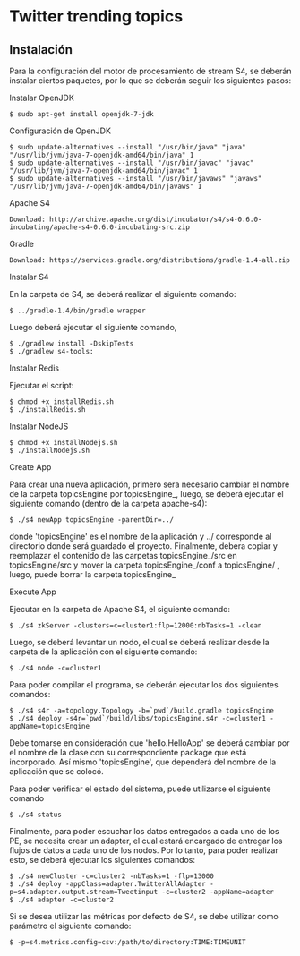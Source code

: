 # Twitter trending topics

Instalación
---
Para la configuración del motor de procesamiento de stream S4, se deberán instalar ciertos paquetes, por lo que se deberán seguir los siguientes pasos:

Instalar OpenJDK

	$ sudo apt-get install openjdk-7-jdk

Configuración de OpenJDK

	$ sudo update-alternatives --install "/usr/bin/java" "java" "/usr/lib/jvm/java-7-openjdk-amd64/bin/java" 1
	$ sudo update-alternatives --install "/usr/bin/javac" "javac" "/usr/lib/jvm/java-7-openjdk-amd64/bin/javac" 1
	$ sudo update-alternatives --install "/usr/bin/javaws" "javaws" "/usr/lib/jvm/java-7-openjdk-amd64/bin/javaws" 1

Apache S4

	Download: http://archive.apache.org/dist/incubator/s4/s4-0.6.0-incubating/apache-s4-0.6.0-incubating-src.zip

Gradle

	Download: https://services.gradle.org/distributions/gradle-1.4-all.zip

Instalar S4

En la carpeta de S4, se deberá realizar el siguiente comando:

	$ ../gradle-1.4/bin/gradle wrapper

Luego deberá ejecutar el siguiente comando,

	$ ./gradlew install -DskipTests
	$ ./gradlew s4-tools:

Instalar Redis

Ejecutar el script:

	$ chmod +x installRedis.sh
	$ ./installRedis.sh

Instalar NodeJS

	$ chmod +x installNodejs.sh
	$ ./installNodejs.sh


Create App

Para crear una nueva aplicación, primero sera necesario cambiar el nombre de la carpeta topicsEngine por topicsEngine_, luego, se deberá ejecutar el siguiente comando (dentro de la carpeta apache-s4):

	$ ./s4 newApp topicsEngine -parentDir=../

donde 'topicsEngine' es el nombre de la aplicación y ../ corresponde al directorio donde será guardado el proyecto. Finalmente, debera copiar y reemplazar el contenido de las carpetas topicsEngine_/src en topicsEngine/src y mover la carpeta topicsEngine_/conf a topicsEngine/ , luego, puede borrar la carpeta topicsEngine_


Execute App

Ejecutar en la carpeta de Apache S4, el siguiente comando:

	$ ./s4 zkServer -clusters=c=cluster1:flp=12000:nbTasks=1 -clean

Luego, se deberá levantar un nodo, el cual se deberá realizar desde la carpeta de la aplicación con el siguiente comando:

	$ ./s4 node -c=cluster1

Para poder compilar el programa, se deberán ejecutar los dos siguientes comandos:

	$ ./s4 s4r -a=topology.Topology -b=`pwd`/build.gradle topicsEngine
	$ ./s4 deploy -s4r=`pwd`/build/libs/topicsEngine.s4r -c=cluster1 -appName=topicsEngine

Debe tomarse en consideración que 'hello.HelloApp' se deberá cambiar por el nombre de la clase con su correspondiente package que está incorporado. Así mismo 'topicsEngine', que dependerá del nombre de la aplicación que se colocó.

Para poder verificar el estado del sistema, puede utilizarse el siguiente comando

	$ ./s4 status

Finalmente, para poder escuchar los datos entregados a cada uno de los PE, se necesita crear un adapter, el cual estará encargado de entregar los flujos de datos a cada uno de los nodos. Por lo tanto, para poder realizar esto, se deberá ejecutar los siguientes comandos:

	$ ./s4 newCluster -c=cluster2 -nbTasks=1 -flp=13000
	$ ./s4 deploy -appClass=adapter.TwitterAllAdapter -p=s4.adapter.output.stream=Tweetinput -c=cluster2 -appName=adapter
	$ ./s4 adapter -c=cluster2


Si se desea utilizar las métricas por defecto de S4, se debe utilizar como parámetro el siguiente comando:

	$ -p=s4.metrics.config=csv:/path/to/directory:TIME:TIMEUNIT

	
